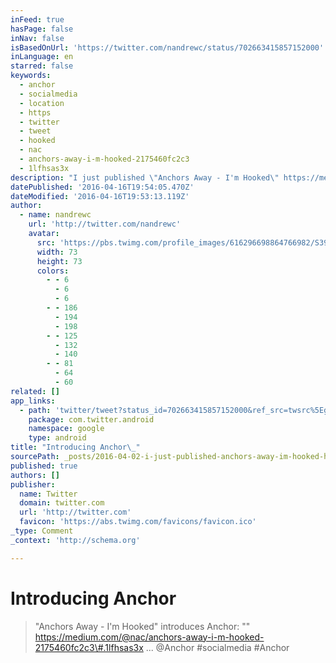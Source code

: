 ```yaml
---
inFeed: true
hasPage: false
inNav: false
isBasedOnUrl: 'https://twitter.com/nandrewc/status/702663415857152000'
inLanguage: en
starred: false
keywords:
  - anchor
  - socialmedia
  - location
  - https
  - twitter
  - tweet
  - hooked
  - nac
  - anchors-away-i-m-hooked-2175460fc2c3
  - 1lfhsas3x
description: "I just published \"Anchors Away - I'm Hooked\" https://medium.com/@nac/anchors-away-i-m-hooked-2175460fc2c3#.1lfhsas3x ... @Anchor #socialmedia #Anchor"
datePublished: '2016-04-16T19:54:05.470Z'
dateModified: '2016-04-16T19:53:13.119Z'
author:
  - name: nandrewc
    url: 'http://twitter.com/nandrewc'
    avatar:
      src: 'https://pbs.twimg.com/profile_images/616296698864766982/S391SN-P_bigger.jpg'
      width: 73
      height: 73
      colors:
        - - 6
          - 6
          - 6
        - - 186
          - 194
          - 198
        - - 125
          - 132
          - 140
        - - 81
          - 64
          - 60
related: []
app_links:
  - path: 'twitter/tweet?status_id=702663415857152000&ref_src=twsrc%5Egoogle%7Ctwcamp%5Eandroidseo%7Ctwgr%5Estatus%7Ctwterm%5E702663415857152000'
    package: com.twitter.android
    namespace: google
    type: android
title: "Introducing Anchor\_"
sourcePath: _posts/2016-04-02-i-just-published-anchors-away-im-hooked-httpsmedium.md
published: true
authors: []
publisher:
  name: Twitter
  domain: twitter.com
  url: 'http://twitter.com'
  favicon: 'https://abs.twimg.com/favicons/favicon.ico'
_type: Comment
_context: 'http://schema.org'

---
```

# Introducing Anchor 
> 
> "Anchors Away - I'm Hooked" introduces Anchor: "" https://medium.com/@nac/anchors-away-i-m-hooked-2175460fc2c3\#.1lfhsas3x ... @Anchor \#socialmedia \#Anchor